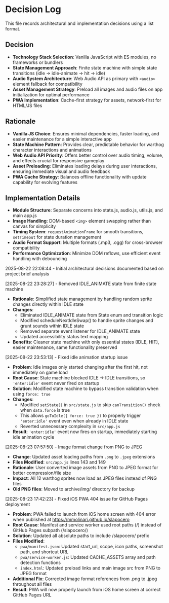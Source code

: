 # Decision Log

This file records architectural and implementation decisions using a list format.

## Decision

* **Technology Stack Selection**: Vanilla JavaScript with ES modules, no frameworks or bundlers
* **State Management Approach**: Finite state machine with simple state transitions (idle → idle-animate → hit → idle)
* **Audio System Architecture**: Web Audio API as primary with `<audio>` element fallback for compatibility
* **Asset Management Strategy**: Preload all images and audio files on app initialization for optimal performance
* **PWA Implementation**: Cache-first strategy for assets, network-first for HTML/JS files

## Rationale 

* **Vanilla JS Choice**: Ensures minimal dependencies, faster loading, and easier maintenance for a simple interactive app
* **State Machine Pattern**: Provides clear, predictable behavior for warthog character interactions and animations
* **Web Audio API Priority**: Offers better control over audio timing, volume, and effects crucial for responsive gameplay
* **Asset Preloading**: Eliminates loading delays during user interactions, ensuring immediate visual and audio feedback
* **PWA Cache Strategy**: Balances offline functionality with update capability for evolving features

## Implementation Details

* **Module Structure**: Separate concerns into state.js, audio.js, utils.js, and main app.js
* **Image Handling**: DOM-based `<img>` element swapping rather than canvas for simplicity
* **Timing System**: `requestAnimationFrame` for smooth transitions, `setTimeout` for state duration management
* **Audio Format Support**: Multiple formats (.mp3, .ogg) for cross-browser compatibility
* **Performance Optimization**: Minimize DOM reflows, use efficient event handling with debouncing

2025-08-22 22:08:44 - Initial architectural decisions documented based on project brief analysis

[2025-08-22 23:28:27] - Removed IDLE_ANIMATE state from finite state machine
- **Rationale**: Simplified state management by handling random sprite changes directly within IDLE state
- **Changes**: 
  - Eliminated IDLE_ANIMATE state from State enum and transition logic
  - Modified scheduleNextIdleSwap() to handle sprite changes and grunt sounds within IDLE state
  - Removed separate event listener for IDLE_ANIMATE state
  - Updated accessibility status text mapping
- **Benefits**: Cleaner state machine with only essential states (IDLE, HIT), easier maintenance, same functionality preserved

[2025-08-22 23:53:13] - Fixed idle animation startup issue
- **Problem**: Idle images only started changing after the first hit, not immediately on game load
- **Root Cause**: State machine blocked IDLE → IDLE transitions, so `'enter:idle'` event never fired on startup
- **Solution**: Modified state machine to bypass transition validation when using `force: true`
- **Changes**:
  - Modified `setState()` in `src/state.js` to skip `canTransition()` check when `data.force` is true
  - This allows `goToIdle({ force: true })` to properly trigger `'enter:idle'` event even when already in IDLE state
  - Reverted unnecessary complexity in `src/app.js`
- **Result**: `'enter:idle'` event now fires on startup, immediately starting idle animation cycle

[2025-08-23 07:57:50] - Image format change from PNG to JPEG
- **Change**: Updated asset loading paths from `.png` to `.jpeg` extensions
- **Files Modified**: `src/app.js` lines 143 and 149
- **Rationale**: User converted image assets from PNG to JPEG format for better compression/file size
- **Impact**: All 12 warthog sprites now load as JPEG files instead of PNG files
- **Old PNG files**: Moved to archive/img/ directory for backup

[2025-08-23 17:42:23] - Fixed iOS PWA 404 issue for GitHub Pages deployment
- **Problem**: PWA failed to launch from iOS home screen with 404 error when published at https://mmolinari.github.io/slapocero
- **Root Cause**: Manifest and service worker used root paths (/) instead of GitHub Pages subpath (/slapocero/)
- **Solution**: Updated all absolute paths to include /slapocero/ prefix
- **Files Modified**:
  - `pwa/manifest.json`: Updated start_url, scope, icon paths, screenshot path, and shortcut URL
  - `pwa/service-worker.js`: Updated CACHE_ASSETS array and path detection functions
  - `index.html`: Updated preload links and main image src from PNG to JPEG format
- **Additional Fix**: Corrected image format references from .png to .jpeg throughout all files
- **Result**: PWA will now properly launch from iOS home screen at correct GitHub Pages URL